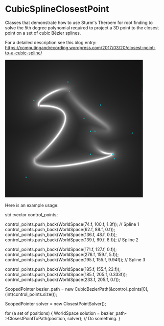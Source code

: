 # CubicSplineClosestPoint
Classes that demonstrate how to use Sturm's Theroem for root finding to solve the 5th degree polynomial required to project a 3D point to the closest point on a set of cubic Bézier splines.

For a detailed description see this blog entry:
https://computingandrecording.wordpress.com/2017/03/20/closest-point-to-a-cubic-spline/

![alt text](/Images/bezierSPL.jpg)

Here is an example usage:

std::vector<WorldSpace> control_points;
            
control_points.push_back(WorldSpace(74.f, 100.f, 1.3f)); // Spline 1
control_points.push_back(WorldSpace(62.f, 88.f, 0.f));
control_points.push_back(WorldSpace(136.f, 48.f, 0.f));
control_points.push_back(WorldSpace(139.f, 69.f, 8.f)); // Spline 2
			
control_points.push_back(WorldSpace(171.f, 127.f, 0.f));
control_points.push_back(WorldSpace(276.f, 159.f, 5.f));
control_points.push_back(WorldSpace(195.f, 155.f, 9.94f)); // Spline 3

control_points.push_back(WorldSpace(185.f, 155.f, 23.f));
control_points.push_back(WorldSpace(185.f, 205.f, 0.333f));
control_points.push_back(WorldSpace(233.f, 205.f, 0.f));

ScopedPointer<CubicBezierPath> bezier_path = new CubicBezierPath(&control_points[0], (int)control_points.size());
            
ScopedPointer<ClosestPointSolver> solver = new ClosestPointSolver();

for (a set of positions)
{
    WorldSpace solution = bezier_path->ClosestPointToPath(position, solver);
    // Do something.
}
